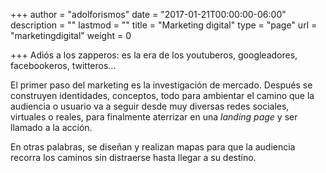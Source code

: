 +++
author = "adolforismos"
date = "2017-01-21T00:00:00-06:00"
description = ""
lastmod = ""
title = "Marketing digital"
type = "page"
url = "marketingdigital"
weight = 0

+++
Adiós a los zapperos: es la era de los youtuberos, googleadores, facebookeros, twitteros...

<!--more-->

El primer paso del marketing es la investigación de mercado. Después se construyen identidades, conceptos, todo para ambientar el camino que la audiencia o usuario va a seguir desde muy diversas redes sociales, virtuales o reales, para finalmente aterrizar en una _landing page_ y ser llamado a la acción.

En otras palabras, se diseñan y realizan mapas para que la audiencia recorra los caminos sin distraerse hasta llegar a su destino.